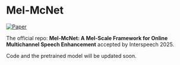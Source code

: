 # Mel-McNet
[![Paper](https://img.shields.io/badge/arXiv-Paper-<COLOR>.svg)](https://arxiv.org/abs/2505.19576)

The official repo: **Mel-McNet: A Mel-Scale Framework for Online Multichannel Speech Enhancement** accepted by Interspeech 2025.

Code and the pretrained model will be updated soon.
